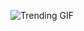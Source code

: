 ![Trending GIF](https://media1.giphy.com/media/v1.Y2lkPThiYjIxNzcyNjE5NGNzd3U4ZzdtdjdsdnozajVydW1tdmlnN3c3bDd4aTc1aml5NCZlcD12MV9naWZzX3NlYXJjaCZjdD1n/YYKoJL28YtscdUTGWA/giphy.gif)
